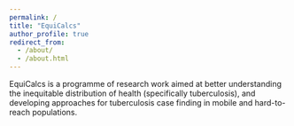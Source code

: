 ```yaml
---
permalink: /
title: "EquiCalcs"
author_profile: true
redirect_from: 
  - /about/
  - /about.html
---
```


EquiCalcs is a programme of research work aimed at better understanding the inequitable distribution of health (specifically tuberculosis), and developing approaches for tuberculosis case finding in mobile and hard-to-reach populations. 


